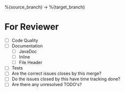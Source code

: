 %{source_branch} -> %{target_branch}



# For Reviewer
- [ ] Code Quality
- [ ] Documentation
    - [ ] JavaDoc
    - [ ] Inline
    - [ ] File Header
- [ ] Tests
- [ ] Are the correct issues closes by this merge?
- [ ] Do the issues closed by this have time tracking done?
- [ ] Are there any unresolved TODO's?
